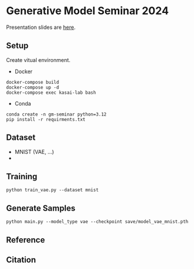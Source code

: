 # Generative Model Seminar 2024
Presentation slides are [here](https://en.wikipedia.org/wiki/Diffusion_model).

## Setup
Create vitual environment.
* Docker
```
docker-compose build
docker-compose up -d
docker-compose exec kasai-lab bash
```
* Conda
```
conda create -n gm-seminar python=3.12
pip install -r requirments.txt
```
## Dataset
* MNIST (VAE, ...)
* 

## Training
```
python train_vae.py --dataset mnist
```

## Generate Samples
```
python main.py --model_type vae --checkpoint save/model_vae_mnist.pth
```

## Reference

## Citation